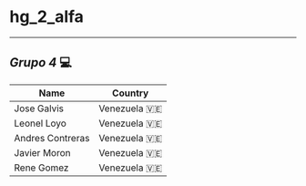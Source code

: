 # hg_2_alfa
--- 
## *Grupo 4* 💻


|  **Name** | **Country**   |
| ------------ | ------------ |
|  Jose Galvis | Venezuela 🇻🇪  |
|  Leonel Loyo |  Venezuela 🇻🇪  |
|  Andres Contreras | Venezuela  🇻🇪 |
|  Javier Moron |  Venezuela  🇻🇪 |
|  Rene Gomez |  Venezuela  🇻🇪 |
